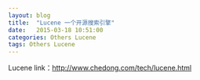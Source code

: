 ```yaml
---
layout: blog
title:  "Lucene 一个开源搜索引擎"
date:   2015-03-18 10:51:00
categories: Others Lucene
tags: Others Lucene
---
```


Lucene 
link：http://www.chedong.com/tech/lucene.html

